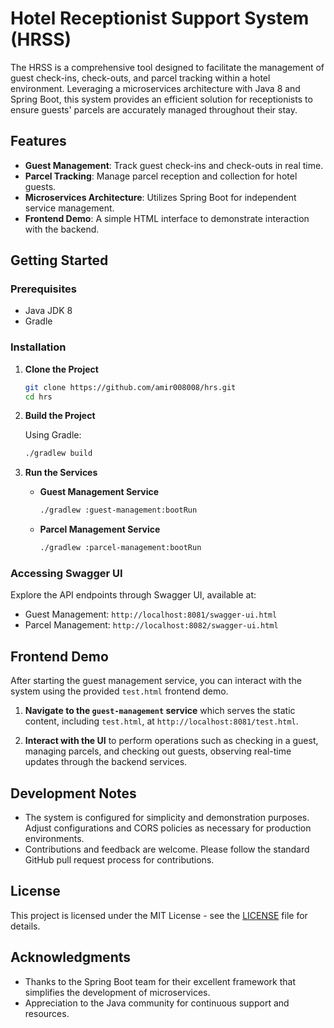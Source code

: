 
# Hotel Receptionist Support System (HRSS)

The HRSS is a comprehensive tool designed to facilitate the management of guest check-ins, check-outs, and parcel tracking within a hotel environment. Leveraging a microservices architecture with Java 8 and Spring Boot, this system provides an efficient solution for receptionists to ensure guests' parcels are accurately managed throughout their stay.

## Features

- **Guest Management**: Track guest check-ins and check-outs in real time.
- **Parcel Tracking**: Manage parcel reception and collection for hotel guests.
- **Microservices Architecture**: Utilizes Spring Boot for independent service management.
- **Frontend Demo**: A simple HTML interface to demonstrate interaction with the backend.

## Getting Started

### Prerequisites

- Java JDK 8
- Gradle

### Installation

1. **Clone the Project**

    ```sh
    git clone https://github.com/amir008008/hrs.git
    cd hrs
    ```

2. **Build the Project**

    Using Gradle:

    ```bash
    ./gradlew build
    ```


3. **Run the Services**

    - **Guest Management Service**

        ```sh
        ./gradlew :guest-management:bootRun
        ```


    - **Parcel Management Service**

        ```sh
        ./gradlew :parcel-management:bootRun
        ```



### Accessing Swagger UI

Explore the API endpoints through Swagger UI, available at:

- Guest Management: `http://localhost:8081/swagger-ui.html`
- Parcel Management: `http://localhost:8082/swagger-ui.html`

## Frontend Demo

After starting the guest management service, you can interact with the system using the provided `test.html` frontend demo.

1. **Navigate to the `guest-management` service** which serves the static content, including `test.html`, at `http://localhost:8081/test.html`.

2. **Interact with the UI** to perform operations such as checking in a guest, managing parcels, and checking out guests, observing real-time updates through the backend services.

## Development Notes

- The system is configured for simplicity and demonstration purposes. Adjust configurations and CORS policies as necessary for production environments.
- Contributions and feedback are welcome. Please follow the standard GitHub pull request process for contributions.

## License

This project is licensed under the MIT License - see the [LICENSE](LICENSE.md) file for details.

## Acknowledgments

- Thanks to the Spring Boot team for their excellent framework that simplifies the development of microservices.
- Appreciation to the Java community for continuous support and resources.
